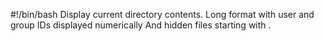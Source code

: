 #!/bin/bash
Display current directory contents. Long format with user and group IDs displayed numerically And hidden files starting with .
